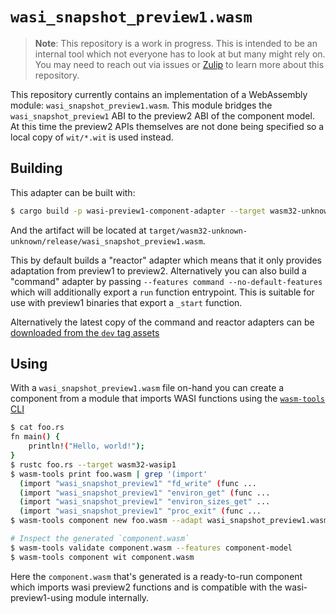 # `wasi_snapshot_preview1.wasm`

> **Note**: This repository is a work in progress. This is intended to be an
> internal tool which not everyone has to look at but many might rely on. You
> may need to reach out via issues or
> [Zulip](https://bytecodealliance.zulipchat.com/) to learn more about this
> repository.

This repository currently contains an implementation of a WebAssembly module:
`wasi_snapshot_preview1.wasm`. This module bridges the `wasi_snapshot_preview1`
ABI to the preview2 ABI of the component model. At this time the preview2 APIs
themselves are not done being specified so a local copy of `wit/*.wit` is used
instead.

## Building

This adapter can be built with:

```sh
$ cargo build -p wasi-preview1-component-adapter --target wasm32-unknown-unknown --release
```

And the artifact will be located at
`target/wasm32-unknown-unknown/release/wasi_snapshot_preview1.wasm`.

This by default builds a "reactor" adapter which means that it only provides
adaptation from preview1 to preview2. Alternatively you can also build a
"command" adapter by passing `--features command --no-default-features` which
will additionally export a `run` function entrypoint. This is suitable for use
with preview1 binaries that export a `_start` function.

Alternatively the latest copy of the command and reactor adapters can be
[downloaded from the `dev` tag assets][dev-tag]

[dev-tag]: https://github.com/bytecodealliance/wasmtime/releases/tag/dev

## Using

With a `wasi_snapshot_preview1.wasm` file on-hand you can create a component
from a module that imports WASI functions using the
[`wasm-tools` CLI](https://github.com/bytecodealliance/wasm-tools)

```sh
$ cat foo.rs
fn main() {
    println!("Hello, world!");
}
$ rustc foo.rs --target wasm32-wasip1
$ wasm-tools print foo.wasm | grep '(import'
  (import "wasi_snapshot_preview1" "fd_write" (func ...
  (import "wasi_snapshot_preview1" "environ_get" (func ...
  (import "wasi_snapshot_preview1" "environ_sizes_get" ...
  (import "wasi_snapshot_preview1" "proc_exit" (func ...
$ wasm-tools component new foo.wasm --adapt wasi_snapshot_preview1.wasm -o component.wasm

# Inspect the generated `component.wasm`
$ wasm-tools validate component.wasm --features component-model
$ wasm-tools component wit component.wasm
```

Here the `component.wasm` that's generated is a ready-to-run component which
imports wasi preview2 functions and is compatible with the wasi-preview1-using
module internally.
